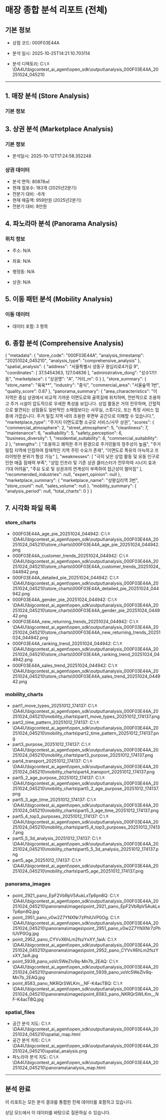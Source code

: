 # 매장 종합 분석 리포트 (전체)



## 기본 정보

- 상점 코드: 000F03E44A

- 분석 일시: 2025-10-25T14:21:10.703114

- 분석 디렉토리: C:\ㅈ\DA4U\bigcontest_ai_agent\open_sdk\output\analysis_000F03E44A_20251024_045210



---



## 1. 매장 분석 (Store Analysis)



### 기본 정보

## 3. 상권 분석 (Marketplace Analysis)



### 기본 정보

- 분석일시: 2025-10-12T17:24:58.352248



### 상권 데이터

- 분석 면적: 80878㎡
- 현재 점포수: 183개 (2025년2분기)
- 전분기 대비: -6개
- 현재 매출액: 959만원 (2025년2분기)
- 전분기 대비: 8만원


## 4. 파노라마 분석 (Panorama Analysis)



### 위치 정보

- 주소: N/A

- 좌표: N/A

- 행정동: N/A

- 상권: N/A



## 5. 이동 패턴 분석 (Mobility Analysis)



### 이동 데이터

- 데이터 포함: 3 항목



## 6. 종합 분석 (Comprehensive Analysis)



{
  "metadata": {
    "store_code": "000F03E44A",
    "analysis_timestamp": "20251024_045210",
    "analysis_type": "comprehensive_analysis"
  },
  "spatial_analysis": {
    "address": "서울특별시 성동구 왕십리로4가길 9",
    "coordinates": [
      37.5454363,
      127.04636
    ],
    "administrative_dong": "성수1가1동",
    "marketplace": {
      "상권명": "A",
      "거리_m": 0
    }
  },
  "store_summary": {
    "store_name": "육육**",
    "industry": "중식",
    "commercial_area": "서울숲역 1번",
    "quality_score": 0.87
  },
  "panorama_summary": {
    "area_characteristics": "이 지역은 중심 상권에서 비교적 가까운 이면도로와 골목길에 위치하며, 전반적으로 조용하고 주거 시설이 압도적으로 우세한 특성을 보입니다. 상업 활동은 거의 전무하며, 간헐적으로 발견되는 상점들도 일반적인 소매점보다는 사무실, 스튜디오, 또는 특정 서비스 업종에 가깝습니다. 주거 밀집 지역 내의 조용한 후면부 공간으로 이해할 수 있습니다.",
    "marketplace_type": "주거지 이면도로형 소규모 서비스/사무 상권",
    "scores": {
      "commercial_atmosphere": 2,
      "street_atmosphere": 5,
      "cleanliness": 7,
      "maintenance": 6,
      "walkability": 5,
      "safety_perception": 6,
      "business_diversity": 1,
      "residential_suitability": 8,
      "commercial_suitability": 2
    },
    "strengths": [
      "조용하고 쾌적한 주거 환경으로 주거민들의 정주성이 높음",
      "주거 밀집 지역에 인접하여 잠재적인 지역 주민 수요가 존재",
      "이면도로 특유의 아늑하고 프라이빗한 분위기 형성 가능"
    ],
    "weaknesses": [
      "극히 낮은 상업 활동 및 유동 인구로 인한 매출 잠재력 부족",
      "상업 인프라 및 기존 상권 클러스터가 전무하여 시너지 효과 기대 어려움",
      "주요 도로 및 상권과의 연계성이 부족하여 접근성이 떨어짐"
    ],
    "recommended_industries": null,
    "expert_opinion": null
  },
  "marketplace_summary": {
    "marketplace_name": "상왕십리역 3번",
    "store_count": null,
    "sales_volume": null
  },
  "mobility_summary": {
    "analysis_period": null,
    "total_charts": 0
  }
}



## 7. 시각화 파일 목록



### store_charts
- 000F03E44A_age_pie_20251024_044942: C:\ㅈ\DA4U\bigcontest_ai_agent\open_sdk\output\analysis_000F03E44A_20251024_045210\store_charts\000F03E44A_age_pie_20251024_044942.png
- 000F03E44A_customer_trends_20251024_044942: C:\ㅈ\DA4U\bigcontest_ai_agent\open_sdk\output\analysis_000F03E44A_20251024_045210\store_charts\000F03E44A_customer_trends_20251024_044942.png
- 000F03E44A_detailed_pie_20251024_044942: C:\ㅈ\DA4U\bigcontest_ai_agent\open_sdk\output\analysis_000F03E44A_20251024_045210\store_charts\000F03E44A_detailed_pie_20251024_044942.png
- 000F03E44A_gender_pie_20251024_044942: C:\ㅈ\DA4U\bigcontest_ai_agent\open_sdk\output\analysis_000F03E44A_20251024_045210\store_charts\000F03E44A_gender_pie_20251024_044942.png
- 000F03E44A_new_returning_trends_20251024_044942: C:\ㅈ\DA4U\bigcontest_ai_agent\open_sdk\output\analysis_000F03E44A_20251024_045210\store_charts\000F03E44A_new_returning_trends_20251024_044942.png
- 000F03E44A_ranking_trend_20251024_044942: C:\ㅈ\DA4U\bigcontest_ai_agent\open_sdk\output\analysis_000F03E44A_20251024_045210\store_charts\000F03E44A_ranking_trend_20251024_044942.png
- 000F03E44A_sales_trend_20251024_044942: C:\ㅈ\DA4U\bigcontest_ai_agent\open_sdk\output\analysis_000F03E44A_20251024_045210\store_charts\000F03E44A_sales_trend_20251024_044942.png
### mobility_charts
- part1_move_types_20251012_174137: C:\ㅈ\DA4U\bigcontest_ai_agent\open_sdk\output\analysis_000F03E44A_20251024_045210\mobility_charts\part1_move_types_20251012_174137.png
- part2_time_pattern_20251012_174137: C:\ㅈ\DA4U\bigcontest_ai_agent\open_sdk\output\analysis_000F03E44A_20251024_045210\mobility_charts\part2_time_pattern_20251012_174137.png
- part3_purpose_20251012_174137: C:\ㅈ\DA4U\bigcontest_ai_agent\open_sdk\output\analysis_000F03E44A_20251024_045210\mobility_charts\part3_purpose_20251012_174137.png
- part4_transport_20251012_174137: C:\ㅈ\DA4U\bigcontest_ai_agent\open_sdk\output\analysis_000F03E44A_20251024_045210\mobility_charts\part4_transport_20251012_174137.png
- part5_2_age_purpose_20251012_174137: C:\ㅈ\DA4U\bigcontest_ai_agent\open_sdk\output\analysis_000F03E44A_20251024_045210\mobility_charts\part5_2_age_purpose_20251012_174137.png
- part5_3_age_time_20251012_174137: C:\ㅈ\DA4U\bigcontest_ai_agent\open_sdk\output\analysis_000F03E44A_20251024_045210\mobility_charts\part5_3_age_time_20251012_174137.png
- part5_4_top3_purposes_20251012_174137: C:\ㅈ\DA4U\bigcontest_ai_agent\open_sdk\output\analysis_000F03E44A_20251024_045210\mobility_charts\part5_4_top3_purposes_20251012_174137.png
- part5_5_3d_analysis_20251012_174137: C:\ㅈ\DA4U\bigcontest_ai_agent\open_sdk\output\analysis_000F03E44A_20251024_045210\mobility_charts\part5_5_3d_analysis_20251012_174137.png
- part5_age_20251012_174137: C:\ㅈ\DA4U\bigcontest_ai_agent\open_sdk\output\analysis_000F03E44A_20251024_045210\mobility_charts\part5_age_20251012_174137.png
### panorama_images
- point_2921_pano_EpF2VbRpV5AukLxTp6pn8Q: C:\ㅈ\DA4U\bigcontest_ai_agent\open_sdk\output\analysis_000F03E44A_20251024_045210\panorama\images\point_2921_pano_EpF2VbRpV5AukLxTp6pn8Q.jpg
- point_2951_pano_v0w2Z7YNXNr7zPhlUVP0Og: C:\ㅈ\DA4U\bigcontest_ai_agent\open_sdk\output\analysis_000F03E44A_20251024_045210\panorama\images\point_2951_pano_v0w2Z7YNXNr7zPhlUVP0Og.jpg
- point_2952_pano_CYVvX6hLm2fszYxXY_1aiA: C:\ㅈ\DA4U\bigcontest_ai_agent\open_sdk\output\analysis_000F03E44A_20251024_045210\panorama\images\point_2952_pano_CYVvX6hLm2fszYxXY_1aiA.jpg
- point_5939_pano_voVc5WeZlv9q-Mn7b_2EAQ: C:\ㅈ\DA4U\bigcontest_ai_agent\open_sdk\output\analysis_000F03E44A_20251024_045210\panorama\images\point_5939_pano_voVc5WeZlv9q-Mn7b_2EAQ.jpg
- point_8583_pano_NKRQrSWLKm__NF-K4acTBQ: C:\ㅈ\DA4U\bigcontest_ai_agent\open_sdk\output\analysis_000F03E44A_20251024_045210\panorama\images\point_8583_pano_NKRQrSWLKm__NF-K4acTBQ.jpg
### spatial_files
- 공간 분석 지도: C:\ㅈ\DA4U\bigcontest_ai_agent\open_sdk\output\analysis_000F03E44A_20251024_045210\spatial_map.html
- 공간 분석 차트: C:\ㅈ\DA4U\bigcontest_ai_agent\open_sdk\output\analysis_000F03E44A_20251024_045210\spatial_analysis.png
- 파노라마 분석 지도: C:\ㅈ\DA4U\bigcontest_ai_agent\open_sdk\output\analysis_000F03E44A_20251024_045210\panorama\analysis_map.html


---



## 분석 완료

이 리포트는 모든 분석 결과를 통합한 전체 데이터를 포함하고 있습니다.

상담 모드에서 이 데이터를 바탕으로 질문하실 수 있습니다.

